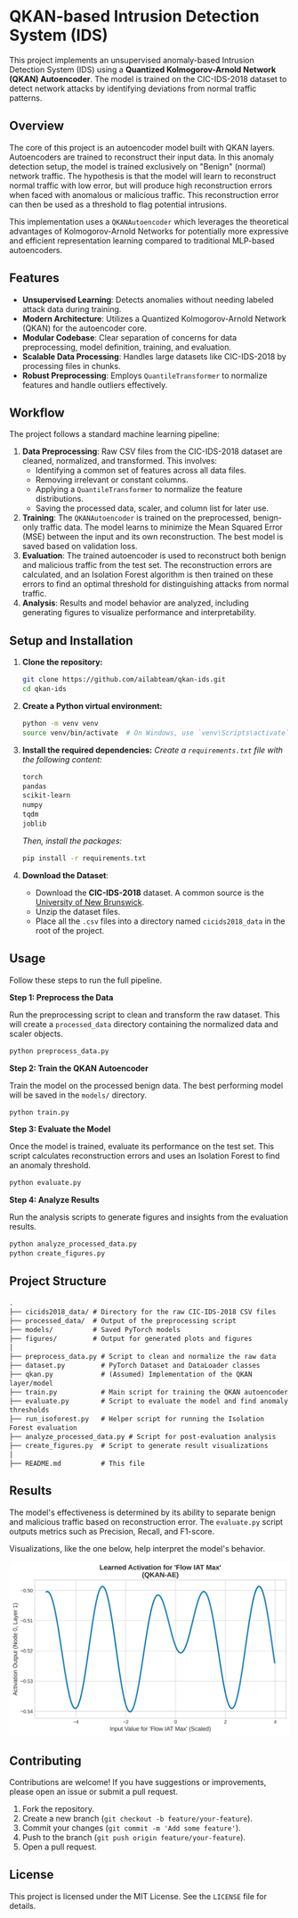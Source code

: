 # QKAN-based Intrusion Detection System (IDS)

This project implements an unsupervised anomaly-based Intrusion Detection System (IDS) using a **Quantized Kolmogorov-Arnold Network (QKAN) Autoencoder**. The model is trained on the CIC-IDS-2018 dataset to detect network attacks by identifying deviations from normal traffic patterns.

## Overview

The core of this project is an autoencoder model built with QKAN layers. Autoencoders are trained to reconstruct their input data. In this anomaly detection setup, the model is trained exclusively on "Benign" (normal) network traffic. The hypothesis is that the model will learn to reconstruct normal traffic with low error, but will produce high reconstruction errors when faced with anomalous or malicious traffic. This reconstruction error can then be used as a threshold to flag potential intrusions.

This implementation uses a `QKANAutoencoder` which leverages the theoretical advantages of Kolmogorov-Arnold Networks for potentially more expressive and efficient representation learning compared to traditional MLP-based autoencoders.

## Features

- **Unsupervised Learning**: Detects anomalies without needing labeled attack data during training.
- **Modern Architecture**: Utilizes a Quantized Kolmogorov-Arnold Network (QKAN) for the autoencoder core.
- **Modular Codebase**: Clear separation of concerns for data preprocessing, model definition, training, and evaluation.
- **Scalable Data Processing**: Handles large datasets like CIC-IDS-2018 by processing files in chunks.
- **Robust Preprocessing**: Employs `QuantileTransformer` to normalize features and handle outliers effectively.

## Workflow

The project follows a standard machine learning pipeline:

1.  **Data Preprocessing**: Raw CSV files from the CIC-IDS-2018 dataset are cleaned, normalized, and transformed. This involves:
    - Identifying a common set of features across all data files.
    - Removing irrelevant or constant columns.
    - Applying a `QuantileTransformer` to normalize the feature distributions.
    - Saving the processed data, scaler, and column list for later use.
2.  **Training**: The `QKANAutoencoder` is trained on the preprocessed, benign-only traffic data. The model learns to minimize the Mean Squared Error (MSE) between the input and its own reconstruction. The best model is saved based on validation loss.
3.  **Evaluation**: The trained autoencoder is used to reconstruct both benign and malicious traffic from the test set. The reconstruction errors are calculated, and an Isolation Forest algorithm is then trained on these errors to find an optimal threshold for distinguishing attacks from normal traffic.
4.  **Analysis**: Results and model behavior are analyzed, including generating figures to visualize performance and interpretability.

## Setup and Installation

1.  **Clone the repository:**
    ```bash
    git clone https://github.com/ailabteam/qkan-ids.git
    cd qkan-ids
    ```

2.  **Create a Python virtual environment:**
    ```bash
    python -m venv venv
    source venv/bin/activate  # On Windows, use `venv\Scripts\activate`
    ```

3.  **Install the required dependencies:**
    *Create a `requirements.txt` file with the following content:*
    ```txt
    torch
    pandas
    scikit-learn
    numpy
    tqdm
    joblib
    ```
    *Then, install the packages:*
    ```bash
    pip install -r requirements.txt
    ```

4.  **Download the Dataset**:
    - Download the **CIC-IDS-2018** dataset. A common source is the [University of New Brunswick](https://www.unb.ca/cic/datasets/ids-2018.html).
    - Unzip the dataset files.
    - Place all the `.csv` files into a directory named `cicids2018_data` in the root of the project.

## Usage

Follow these steps to run the full pipeline.

**Step 1: Preprocess the Data**

Run the preprocessing script to clean and transform the raw dataset. This will create a `processed_data` directory containing the normalized data and scaler objects.

```bash
python preprocess_data.py
```

**Step 2: Train the QKAN Autoencoder**

Train the model on the processed benign data. The best performing model will be saved in the `models/` directory.

```bash
python train.py
```

**Step 3: Evaluate the Model**

Once the model is trained, evaluate its performance on the test set. This script calculates reconstruction errors and uses an Isolation Forest to find an anomaly threshold.

```bash
python evaluate.py
```

**Step 4: Analyze Results**

Run the analysis scripts to generate figures and insights from the evaluation results.

```bash
python analyze_processed_data.py
python create_figures.py
```

## Project Structure

```
.
├── cicids2018_data/ # Directory for the raw CIC-IDS-2018 CSV files
├── processed_data/  # Output of the preprocessing script
├── models/          # Saved PyTorch models
├── figures/         # Output for generated plots and figures
│
├── preprocess_data.py # Script to clean and normalize the raw data
├── dataset.py         # PyTorch Dataset and DataLoader classes
├── qkan.py            # (Assumed) Implementation of the QKAN layer/model
├── train.py           # Main script for training the QKAN autoencoder
├── evaluate.py        # Script to evaluate the model and find anomaly thresholds
├── run_isoforest.py   # Helper script for running the Isolation Forest evaluation
├── analyze_processed_data.py # Script for post-evaluation analysis
├── create_figures.py  # Script to generate result visualizations
│
├── README.md          # This file
```

## Results

The model's effectiveness is determined by its ability to separate benign and malicious traffic based on reconstruction error. The `evaluate.py` script outputs metrics such as Precision, Recall, and F1-score.

Visualizations, like the one below, help interpret the model's behavior.

![Model Interpretability Figure](figure3_interpretability.png)

## Contributing

Contributions are welcome! If you have suggestions or improvements, please open an issue or submit a pull request.

1.  Fork the repository.
2.  Create a new branch (`git checkout -b feature/your-feature`).
3.  Commit your changes (`git commit -m 'Add some feature'`).
4.  Push to the branch (`git push origin feature/your-feature`).
5.  Open a pull request.

## License

This project is licensed under the MIT License. See the `LICENSE` file for details.
